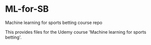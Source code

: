 # ML-for-SB
Machine learning for sports betting course repo

This provides files for the Udemy course 'Machine learning for sports betting'. 
